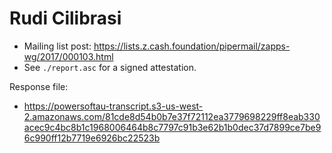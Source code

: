 # Rudi Cilibrasi

* Mailing list post: <https://lists.z.cash.foundation/pipermail/zapps-wg/2017/000103.html>
* See `./report.asc` for a signed attestation.

Response file:

* https://powersoftau-transcript.s3-us-west-2.amazonaws.com/81cde8d54b0b7e37f72112ea3779698229ff8eab330acec9c4bc8b1c1968006464b8c7797c91b3e62b1b0dec37d7899ce7be96c990ff12b7719e6926bc22523b
